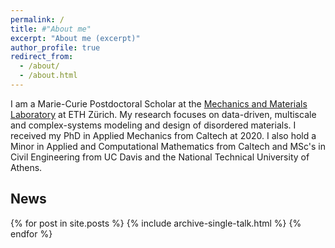 ```yaml
---
permalink: /
title: #"About me"
excerpt: "About me (excerpt)"
author_profile: true
redirect_from: 
  - /about/
  - /about.html
---
```


I am a Marie-Curie Postdoctoral Scholar at the [Mechanics and Materials Laboratory](https://mm.ethz.ch/) at ETH Zürich. My research focuses on data-driven, multiscale and complex-systems modeling and design of disordered materials. I received my PhD in Applied Mechanics from Caltech at 2020. I also hold a Minor in Applied and Computational Mathematics from Caltech and MSc's in Civil Engineering from UC Davis and the National Technical University of Athens.

<!-- Research group: [Complex Systems Modeling](https://http://cosymo.caltech.edu/) -->

## News ##

{% for post in site.posts %}
  {% include archive-single-talk.html %}
{% endfor %}
